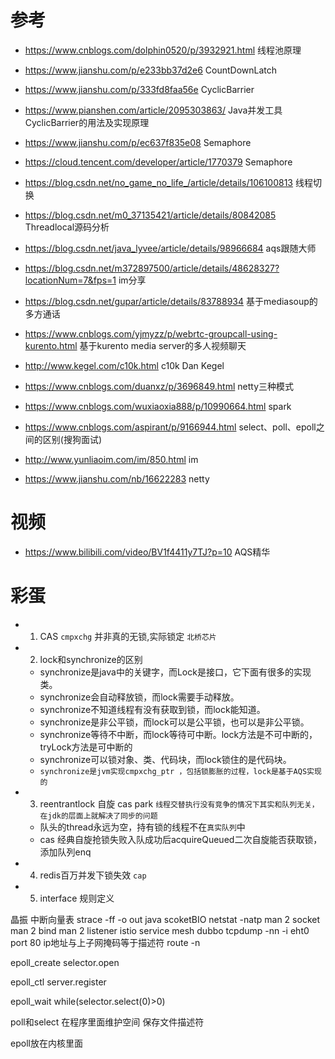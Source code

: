 # 参考

- https://www.cnblogs.com/dolphin0520/p/3932921.html 线程池原理
- https://www.jianshu.com/p/e233bb37d2e6 CountDownLatch
- https://www.jianshu.com/p/333fd8faa56e CyclicBarrier
- https://www.pianshen.com/article/2095303863/ Java并发工具CyclicBarrier的用法及实现原理
- https://www.jianshu.com/p/ec637f835e08 Semaphore
- https://cloud.tencent.com/developer/article/1770379 Semaphore
- https://blog.csdn.net/no_game_no_life_/article/details/106100813 线程切换
- https://blog.csdn.net/m0_37135421/article/details/80842085 Threadlocal源码分析
- https://blog.csdn.net/java_lyvee/article/details/98966684 aqs跟随大师
- https://blog.csdn.net/m372897500/article/details/48628327?locationNum=7&fps=1   im分享
  
- https://blog.csdn.net/gupar/article/details/83788934 基于mediasoup的多方通话
- https://www.cnblogs.com/yjmyzz/p/webrtc-groupcall-using-kurento.html 基于kurento media server的多人视频聊天
  
- http://www.kegel.com/c10k.html c10k Dan Kegel
- https://www.cnblogs.com/duanxz/p/3696849.html netty三种模式
- https://www.cnblogs.com/wuxiaoxia888/p/10990664.html spark
- https://www.cnblogs.com/aspirant/p/9166944.html select、poll、epoll之间的区别(搜狗面试)
- http://www.yunliaoim.com/im/850.html im
- https://www.jianshu.com/nb/16622283 netty


# 视频
- https://www.bilibili.com/video/BV1f4411y7TJ?p=10 AQS精华

# 彩蛋
- 1. CAS `cmpxchg` 并非真的无锁,实际锁定 `北桥芯片`
- 2. lock和synchronize的区别
  - synchronize是java中的关键字，而Lock是接口，它下面有很多的实现类。
  - synchronize会自动释放锁，而lock需要手动释放。
  - synchronize不知道线程有没有获取到锁，而lock能知道。
  - synchronize是非公平锁，而lock可以是公平锁，也可以是非公平锁。
  - synchronize等待不中断，而lock等待可中断。lock方法是不可中断的，tryLock方法是可中断的
  - synchronize可以锁对象、类、代码块，而lock锁住的是代码块。
  - `synchronize是jvm实现cmpxchg_ptr ，包括锁膨胀的过程，lock是基于AQS实现的`
- 3. reentrantlock  自旋 cas park `线程交替执行没有竞争的情况下其实和队列无关，在jdk的层面上就解决了同步的问题`
  - 队头的thread永远为空，持有锁的线程不在`真实队列`中
  - cas 经典自旋抢锁失败入队成功后acquireQueued二次自旋能否获取锁，添加队列enq 
- 4. redis百万并发下锁失效 `cap`
- 5. interface 规则定义

晶振
中断向量表
strace -ff -o out java scoketBIO
netstat -natp
man 2 socket
man  2 bind
man 2 listener
istio
service mesh
dubbo
tcpdump -nn -i eht0 port 80
ip地址与上子网掩码等于描述符 
route -n

epoll_create
selector.open

epoll_ctl
server.register

epoll_wait
while(selector.select(0)>0)

poll和select 在程序里面维护空间 保存文件描述符

epoll放在内核里面

